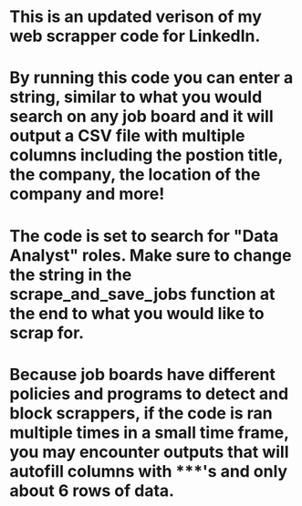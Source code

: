 # This is an updated verison of my web scrapper code for LinkedIn.


# By running this code you can enter a string, similar to what you would search on any job board and it will output a CSV file with multiple columns including the postion title, the company, the location of the company and more!


# The code is set to search for "Data Analyst" roles. Make sure to change the string in the scrape_and_save_jobs function at the end to what you would like to scrap for.


# Because job boards have different policies and programs to detect and block scrappers, if the code is ran multiple times in a small time frame, you may encounter outputs that will autofill columns with ***'s and only about 6 rows of data.
